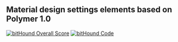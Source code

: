 ## Material design settings elements based on Polymer 1.0

[![bitHound Overall Score](https://www.bithound.io/github/opus1269/setting-elements/badges/score.svg)](https://www.bithound.io/github/opus1269/setting-elements)
[![bitHound Code](https://www.bithound.io/github/opus1269/setting-elements/badges/code.svg)](https://www.bithound.io/github/opus1269/setting-elements)
